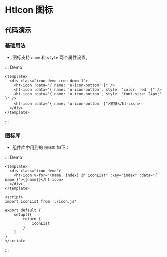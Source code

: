 # HtIcon 图标

## 代码演示

### 基础用法

- 图标支持 `name` 和 `style` 两个属性设置。


::: Demo
```vue demo
<template>
  <div class="icon-demo icon-demo-1">
    <ht-icon :data="{ name: 'u-icon-bottom' }" />
    <ht-icon :data="{ name: 'u-icon-bottom', style: 'color: red' }" />
    <ht-icon :data="{ name: 'u-icon-bottom', style: 'font-size: 24px;' }" />
    <ht-icon :data="{ name: 'u-icon-bottom' }">置底</ht-icon>
  </div>
</template>
```
::: 


### 图标库

- 组件库中用到的 `图标库` 如下：


::: Demo
```vue demo
<template>
  <div class="icon-demo">
    <ht-icon v-for="(name, index) in iconList" :key="index" :data="{ name }">{{name}}</ht-icon>
  </div>
</template>

<script>
import iconList from './icon.js'

export default {
    setup(){
        return {
            iconList
        }
    }
}
</script>
```
:::
